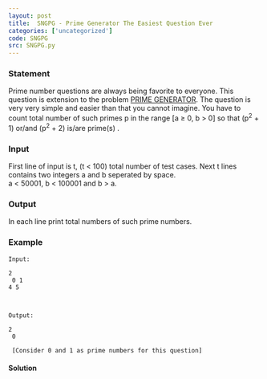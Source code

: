 ```yaml
---
layout: post
title:  SNGPG - Prime Generator The Easiest Question Ever
categories: ['uncategorized']
code: SNGPG
src: SNGPG.py
---
```


### **Statement**

Prime number questions are always being favorite to everyone. This question is
extension to the problem [PRIME GENERATOR](../PRIME1/). The question is very
very simple and easier than that you cannot imagine. You have to count total
number of such primes p in the range [a ≥ 0, b > 0] so that
(p<sup>2</sup> + 1) or/and (p<sup>2</sup> + 2) is/are prime(s)
.

### Input

First line of input is t, (t < 100) total number of test cases. Next t
lines contains two integers a and b seperated by space.  
 a < 50001, b < 100001 and b > a.

### Output

In each line print total numbers of such prime numbers.

### Example

    
    
    Input:
    2  
     0 1  
    4 5
    
    Output:
    2  
     0  
      
     [Consider 0 and 1 as prime numbers for this question]



#### **Solution**




